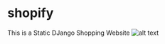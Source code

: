 # shopify

This is a Static DJango Shopping Website
![alt text](https://github.com/geekyshow1/shopify/blob/main/Screenshots/Home.jpeg)

